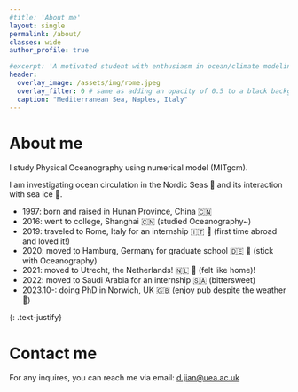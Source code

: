 ```yaml
---
#title: 'About me'
layout: single
permalink: /about/
classes: wide
author_profile: true

#excerpt: 'A motivated student with enthusiasm in ocean/climate modeling.'
header:
  overlay_image: /assets/img/rome.jpeg
  overlay_filter: 0 # same as adding an opacity of 0.5 to a black background
  caption: "Mediterranean Sea, Naples, Italy"
---
```

# About me
I study Physical Oceanography using numerical model (MITgcm).

I am investigating ocean circulation in the Nordic Seas 🌊 and its interaction with sea ice 🧊.


- 1997: born and raised in Hunan Province, China 🇨🇳 
- 2016: went to college, Shanghai 🇨🇳 (studied Oceanography~) 
- 2019: traveled to Rome, Italy for an internship 🇮🇹 🤌 (first time abroad and loved it!)
- 2020: moved to Hamburg, Germany for graduate school 🇩🇪 🥨 (stick with Oceanography)
- 2021: moved to Utrecht, the Netherlands! 🇳🇱 🌷 (felt like home)!
- 2022: moved to Saudi Arabia for an internship 🇸🇦 (bittersweet) 
- 2023.10-: doing PhD in Norwich, UK 🇬🇧 (enjoy pub despite the weather 🍻) 

{: .text-justify}
# Contact me
For any inquires, you can reach me via email: <d.jian@uea.ac.uk>



